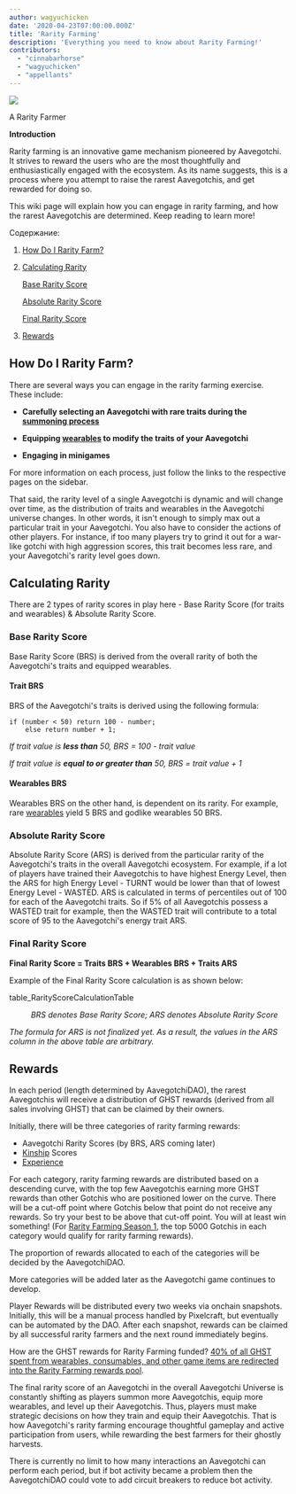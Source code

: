 ```yaml
---
author: wagyuchicken
date: '2020-04-23T07:00:00.000Z'
title: 'Rarity Farming'
description: 'Everything you need to know about Rarity Farming!'
contributors:
  - "cinnabarhorse"
  - "wagyuchicken"
  - "appellants"
---
```


<div class="headerImageContainer">
<img class="headerImage" src="/rarity-farming/rarity-farming.png">
<p class="headerImageText">A Rarity Farmer</p>
</div>

**Introduction**

Rarity farming is an innovative game mechanism pioneered by Aavegotchi. It strives to reward the users who are the most thoughtfully and enthusiastically engaged with the ecosystem. As its name suggests, this is a process where you attempt to raise the rarest Aavegotchis, and get rewarded for doing so.

This wiki page will explain how you can engage in rarity farming, and how the rarest Aavegotchis are determined. Keep reading to learn more!

<div class="contentsBox">

Содержание:

<ol>
<li><a href=#how-do-i-rarity-farm->How Do I Rarity Farm?</a></p>
<li><a href=#calculating-rarity>Calculating Rarity</a></li>
<p><a href=#base-rarity-score>Base Rarity Score</a></p>
<p><a href=#absolute-rarity-score>Absolute Rarity Score</a></p>
<p> <a href=#final-rarity-score>Final Rarity Score</a></p>
<li><a href=#rewards>Rewards</a></li>
</ol>

</div>

## **How Do I Rarity Farm?**
There are several ways you can engage in the rarity farming exercise. These include:

* **Carefully selecting an Aavegotchi with rare traits during the [summoning process](/portals)**

* **Equipping [wearables](/posts/wearables) to modify the traits of your Aavegotchi**

* **Engaging in minigames**

For more information on each process, just follow the links to the respective pages on the sidebar.

That said, the rarity level of a single Aavegotchi is dynamic and will change over time, as the distribution of traits and wearables in the Aavegotchi universe changes. In other words, it isn't enough to simply max out a particular trait in your Aavegotchi. You also have to consider the actions of other players. For instance, if too many players try to grind it out for a war-like gotchi with high aggression scores, this trait becomes less rare, and your Aavegotchi's rarity level goes down.

## **Calculating Rarity**

There are 2 types of rarity scores in play here - Base Rarity Score (for traits and wearables) & Absolute Rarity Score.

### Base Rarity Score

Base Rarity Score (BRS) is derived from the overall rarity of both the Aavegotchi's traits and equipped wearables.

#### Trait BRS

BRS of the Aavegotchi's traits is derived using the following formula:

```
if (number < 50) return 100 - number;
    else return number + 1;
```

*If trait value is **less than** 50, BRS = 100 - trait value*

*If trait value is **equal to or greater than** 50, BRS = trait value + 1*

#### Wearables BRS

Wearables BRS on the other hand, is dependent on its rarity. For example, rare [wearables](https://wiki.aavegotchi.com/en/wearables) yield 5 BRS and godlike wearables 50 BRS.

### Absolute Rarity Score

Absolute Rarity Score (ARS) is derived from the particular rarity of the Aavegotchi's traits in the overall Aavegotchi ecosystem. For example, if a lot of players have trained their Aavegotchis to have highest Energy Level, then the ARS for high Energy Level - TURNT would be lower than that of lowest Energy Level - WASTED. ARS is calculated in terms of percentiles out of 100 for each of the Aavegotchi traits. So if 5% of all Aavegotchis possess a WASTED trait for example, then the WASTED trait will contribute to a total score of 95 to the Aavegotchi's energy trait ARS.

### Final Rarity Score

<b>Final Rarity Score = Traits BRS + Wearables BRS + Traits ARS</b>

Example of the Final Rarity Score calculation is as shown below:

table_RarityScoreCalculationTable
<p style="margin-left: 2.8em"><i>BRS denotes Base Rarity Score; ARS denotes Absolute Rarity Score</i></p>

*The formula for ARS is not finalized yet. As a result, the values in the ARS column in the above table are arbitrary.*

## Rewards

In each period (length determined by AavegotchiDAO), the rarest Aavegotchis will receive a distribution of GHST rewards (derived from all sales involving GHST) that can be claimed by their owners.

Initially, there will be three categories of rarity farming rewards:
* Aavegotchi Rarity Scores (by BRS, ARS coming later)
* [Kinship](/traits#kinship) Scores
* [Experience](/traits#experience)

For each category, rarity farming rewards are distributed based on a descending curve, with the top few Aavegotchis earning more GHST rewards than other Gotchis who are positioned lower on the curve. There will be a cut-off point where Gotchis below that point do not receive any rewards. So try your best to be above that cut-off point. You will at least win something! (For [Rarity Farming Season 1](https://aavegotchi.medium.com/aavegotchi-rarity-farming-season-1-rewards-finalized-2db81e9f66e8), the top 5000 Gotchis in each category would qualify for rarity farming rewards).

The proportion of rewards allocated to each of the categories will be decided by the AavegotchiDAO.

More categories will be added later as the Aavegotchi game continues to develop.

Player Rewards will be distributed every two weeks via onchain snapshots. Initially, this will be a manual process handled by Pixelcraft, but eventually can be automated by the DAO. After each snapshot, rewards can be claimed by all successful rarity farmers and the next round immediately begins.

How are the GHST rewards for Rarity Farming funded? [40% of all GHST spent from wearables, consumables, and other game items are redirected into the Rarity Farming rewards pool](https://aavegotchi.medium.com/rarity-farming-has-arrived-heres-how-to-play-1f1d3342dbc8).

The final rarity score of an Aavegotchi in the overall Aavegotchi Universe is constantly shifting as players summon more Aavegotchis, equip more wearables, and level up their Aavegotchis. Thus, players must make strategic decisions on how they train and equip their Aavegotchis. That is how Aavegotchi's rarity farming encourage thoughtful gameplay and active participation from users, while rewarding the best farmers for their ghostly harvests.

There is currently no limit to how many interactions an Aavegotchi can perform each period, but if bot activity became a problem then the AavegotchiDAO could vote to add circuit breakers to reduce bot activity.